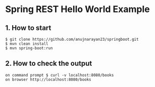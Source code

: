 # Spring REST Hello World Example

## 1. How to start
```
$ git clone https://github.com/anujnarayan23/springboot.git
$ mvn clean install
$ mvn spring-boot:run
````
## 2. How to check the output 
```
on command prompt $ curl -v localhost:8080/books
on browser http://localhost:8080/books
```
 
